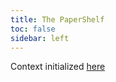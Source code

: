 ```yaml
---
title: The PaperShelf
toc: false
sidebar: left
---
```


Context initialized [here](https://thebitmage.com/post/citeread/)
